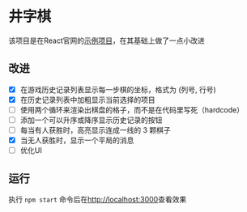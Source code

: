 # 井字棋

该项目是在React官网的[示例项目](https://react.docschina.org/tutorial/tutorial.html)，在其基础上做了一点小改进


## 改进

- [x] 在游戏历史记录列表显示每一步棋的坐标，格式为 (列号, 行号)
- [x] 在历史记录列表中加粗显示当前选择的项目
- [ ] 使用两个循环来渲染出棋盘的格子，而不是在代码里写死（hardcode）
- [ ] 添加一个可以升序或降序显示历史记录的按钮
- [ ] 每当有人获胜时，高亮显示连成一线的 3 颗棋子
- [x] 当无人获胜时，显示一个平局的消息
- [ ] 优化UI

## 运行

执行 `npm start` 命令后在[http://localhost:3000](http://localhost:3000)查看效果
